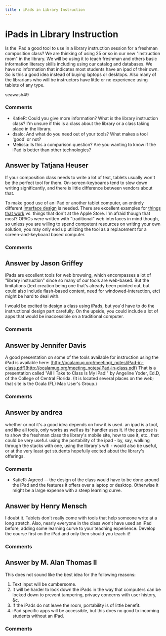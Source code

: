 ```yaml
---
title : iPads in Library Instruction
---
```

iPads in Library Instruction
=====================
Is the iPad a good tool to use in a library instruction session for a
freshman composition class? We are thinking of using 25 or so in our new
"instruction room" in the library. We will be using it to teach freshman
and others basic information literacy skills including using our catalog
and databases. We have no information that indicates most students have
an ipad of their own. So is this a good idea instead of buying laptops
or desktops. Also many of the librarians who will be instructors have
little or no experience using tablets of any type.

seawash49

### Comments ###
* KatieR: Could you give more information? What is the library instruction class?
I'm unsure if this is a class about the library or a class taking place
in the library.
* dsalo: And what do you need out of your tools? What makes a tool 'good' or not?
* Melissa: Is this a comparison question? Are you wanting to know if the iPad is
better than other technologies?


Answer by Tatjana Heuser
----------------
If your composition class needs to write a lot of text, tablets usually
won't be the perfect tool for them. On-screen-keyboards tend to slow
down writing significantly, and there is little difference between
vendors about that.

To make good use of an iPad or another tablet computer, an entirely
different [interface
design](http://mattgemmell.com/2010/03/05/ipad-application-design/) is
needed. There are excellent examples for [things that
work](http://iphone.appstorm.net/roundups/design/30-examples-of-stunning-ipad-app-interface-design/)
vs. things that don't at the Apple Store. I'm afraid though that most?
OPACs were written with "traditional" web interfaces in mind though, so
unless you are willing to spend competent resources on writing your own
solution, you may only end up utilizing the tool as a replacement for a
screen-and-keyboard based computer.

### Comments ###

Answer by Jason Griffey
----------------
iPads are excellent tools for web browsing, which encompasses a lot of
"library instruction" since so many of our tools are web-based. But the
limitations (text creation being one that's already been pointed out,
but could also include flash-based content, need for
windowed-interaction, etc) might be hard to deal with.

I would be excited to design a class using iPads, but you'd have to do
the instructional design part carefully. On the upside, you could
include a lot of apps that would be inaccessible on a traditional
computer.

### Comments ###

Answer by Jennifer Davis
----------------
A good presentation on some of the tools available for instruction using
the iPad is available here:
[http://ocalamug.org/meeting\_notes/iPad-in-class.pdf](http://ocalamug.org/meeting_notes/iPad-in-class.pdf)
That is a presentation called "All I Take to Class Is My iPad!" by
Angeline Yoder, Ed.D, of the College of Central Florida. (It is located
several places on the web; that site is the Ocala (FL) Mac User's
Group.)

### Comments ###

Answer by andrea
----------------
whether or not it's a good idea depends on how it is used. an ipad is a
tool, and like all tools, only works as well as its' handler uses it. if
the purpose is to show the freshman class the library's mobile site, how
to use it, etc., that could be very useful. using the portability of the
ipad - by, say, walking through the stacks with one, using the library's
wifi - would also be useful, or at the very least get students hopefully
excited about the library's offerings.

### Comments ###
* KatieR: Agreed -- the design of the class would have to be done around the iPad
and the features it offers over a laptop or desktop. Otherwise it might
be a large expense with a steep learning curve.

Answer by Henry Mensch
----------------
I doubt it. Tablets don't really come with tools that help someone write
at a long stretch. Also, nearly everyone in the class won't have used an
iPad before, adding some learning curve to your teaching experience.
Develop the course first on the iPad and only then should you teach it!

### Comments ###

Answer by M. Alan Thomas II
----------------
This does not sound like the best idea for the following reasons:

1.  Text input will be cumbersome.
2.  It will be harder to lock down the iPads in the way that computers
    can be locked down to prevent tampering, privacy concerns with user
    history, &c.
3.  If the iPads do not leave the room, portability is of little
    benefit.
4.  iPad specific apps will be accessible, but this does no good to
    incoming students without an iPad.


### Comments ###

